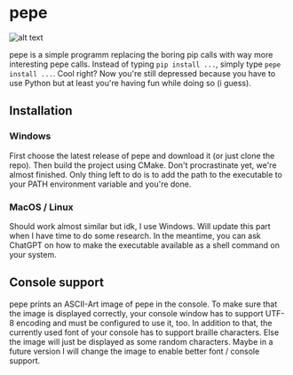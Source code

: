 # pepe

![alt text](https://ichef.bbci.co.uk/ace/standard/976/cpsprodpb/16620/production/_91408619_55df76d5-2245-41c1-8031-07a4da3f313f.jpg.webp "Real fun meme lolxd")

pepe is a simple programm replacing the boring pip calls with way more interesting pepe calls. Instead of typing `pip install ...`, simply type `pepe install ...`. Cool right? Now you're still depressed because you have to use Python but at least you're having fun while doing so (i guess).

## Installation

### Windows

First choose the latest release of pepe and download it (or just clone the repo). Then build the project using CMake. Don't procrastinate yet, we're almost finished. Only thing left to do is to add the path to the executable to your PATH environment variable and you're done.

### MacOS / Linux

Should work almost similar but idk, I use Windows. Will update this part when I have time to do some research. In the meantime, you can ask ChatGPT on how to make the executable available as a shell command on your system.

## Console support

pepe prints an ASCII-Art image of pepe in the console. To make sure that the image is displayed correctly, your console window has to support UTF-8 encoding and must be configured to use it, too. In addition to that, the currently used font of your console has to support braille characters. Else the image will just be displayed as some random characters. Maybe in a future version I will change the image to enable better font / console support. 
